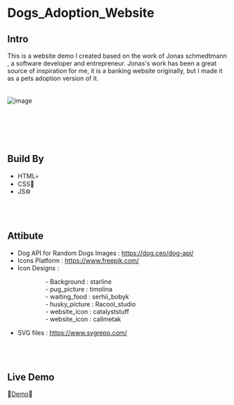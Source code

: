 # Dogs_Adoption_Website

## Intro
This is a website demo I created based on the work of Jonas schmedtmann
, a software developer and entrepreneur. Jonas's work has been a great source of inspiration for me, it is a banking website originally,
but I made it as a pets adoption version of it.
<br><br><br>
![image](https://user-images.githubusercontent.com/113175990/232210458-7abc2967-5810-4d2b-ad91-3232751b4aa8.png)

<br><br><br><br>



## Build By
- HTML💀
- CSS🎨
- JS⚙
<br><br><br><br>
## Attibute
- Dog API for Random Dogs Images : https://dog.ceo/dog-api/
- Icons Platform : https://www.freepik.com/ 
- Icon Designs : <br>

&nbsp;&nbsp;&nbsp;&nbsp;&nbsp;&nbsp;&nbsp;&nbsp;&nbsp;&nbsp;&nbsp;&nbsp;&nbsp;&nbsp;&nbsp;&nbsp;&nbsp;&nbsp;&nbsp;&nbsp;&nbsp; - Background :  starline
<br>
&nbsp;&nbsp;&nbsp;&nbsp;&nbsp;&nbsp;&nbsp;&nbsp;&nbsp;&nbsp;&nbsp;&nbsp;&nbsp;&nbsp;&nbsp;&nbsp;&nbsp;&nbsp;&nbsp;&nbsp;&nbsp; - pug_picture :  timolina
<br>
&nbsp;&nbsp;&nbsp;&nbsp;&nbsp;&nbsp;&nbsp;&nbsp;&nbsp;&nbsp;&nbsp;&nbsp;&nbsp;&nbsp;&nbsp;&nbsp;&nbsp;&nbsp;&nbsp;&nbsp;&nbsp; - waiting_food :  serhii_bobyk
<br>
&nbsp;&nbsp;&nbsp;&nbsp;&nbsp;&nbsp;&nbsp;&nbsp;&nbsp;&nbsp;&nbsp;&nbsp;&nbsp;&nbsp;&nbsp;&nbsp;&nbsp;&nbsp;&nbsp;&nbsp;&nbsp; - husky_picture :  Racool_studio
<br>
&nbsp;&nbsp;&nbsp;&nbsp;&nbsp;&nbsp;&nbsp;&nbsp;&nbsp;&nbsp;&nbsp;&nbsp;&nbsp;&nbsp;&nbsp;&nbsp;&nbsp;&nbsp;&nbsp;&nbsp;&nbsp; - website_icon :  catalyststuff
<br>
&nbsp;&nbsp;&nbsp;&nbsp;&nbsp;&nbsp;&nbsp;&nbsp;&nbsp;&nbsp;&nbsp;&nbsp;&nbsp;&nbsp;&nbsp;&nbsp;&nbsp;&nbsp;&nbsp;&nbsp;&nbsp; - website_icon :  callmetak
<br>

- SVG files : https://www.svgrepo.com/
<br><br><br><br>
## Live Demo
🎈[Demo](https://chi-keke.github.io/Dogs_Adoption_Website/)🎈

